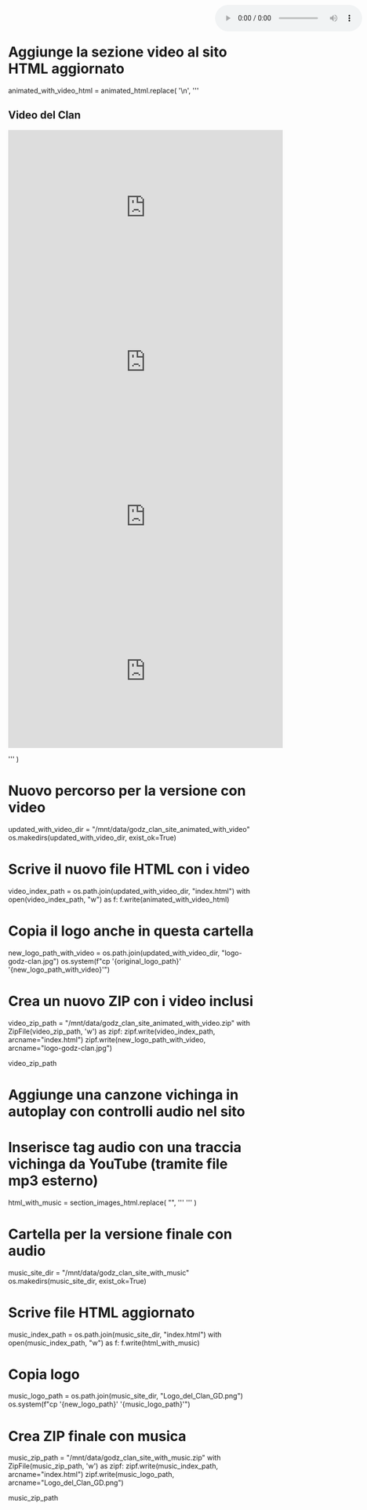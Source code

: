 # Aggiunge la sezione video al sito HTML aggiornato
animated_with_video_html = animated_html.replace(
    '</div>\n</body>',
    '''
    <div class="section" id="video">
        <h2>Video del Clan</h2>
        <iframe width="560" height="315" src="https://www.youtube.com/embed/kBbqK8T-tUI" frameborder="0" allowfullscreen></iframe>
        <iframe width="560" height="315" src="https://www.youtube.com/embed/oCiEcfAHLFo" frameborder="0" allowfullscreen></iframe>
        <iframe width="560" height="315" src="https://www.youtube.com/embed/Eq9nofqe0Is" frameborder="0" allowfullscreen></iframe>
        <iframe width="560" height="315" src="https://www.youtube.com/embed/x7xvfRksDmw" frameborder="0" allowfullscreen></iframe>
    </div>
</div>
</body>'''
)

# Nuovo percorso per la versione con video
updated_with_video_dir = "/mnt/data/godz_clan_site_animated_with_video"
os.makedirs(updated_with_video_dir, exist_ok=True)

# Scrive il nuovo file HTML con i video
video_index_path = os.path.join(updated_with_video_dir, "index.html")
with open(video_index_path, "w") as f:
    f.write(animated_with_video_html)

# Copia il logo anche in questa cartella
new_logo_path_with_video = os.path.join(updated_with_video_dir, "logo-godz-clan.jpg")
os.system(f"cp '{original_logo_path}' '{new_logo_path_with_video}'")

# Crea un nuovo ZIP con i video inclusi
video_zip_path = "/mnt/data/godz_clan_site_animated_with_video.zip"
with ZipFile(video_zip_path, 'w') as zipf:
    zipf.write(video_index_path, arcname="index.html")
    zipf.write(new_logo_path_with_video, arcname="logo-godz-clan.jpg")

video_zip_path
# Aggiunge una canzone vichinga in autoplay con controlli audio nel sito

# Inserisce tag audio con una traccia vichinga da YouTube (tramite file mp3 esterno)
html_with_music = section_images_html.replace(
    "<body>",
    '''
    <body>
    <audio autoplay loop controls style="position: fixed; top: 10px; right: 10px; z-index: 1000;">
        <source src="https://dl.sndup.net/kx9n/Viking_Music_Battle.mp3" type="audio/mpeg">
        Il tuo browser non supporta l'audio HTML5.
    </audio>
    '''
)

# Cartella per la versione finale con audio
music_site_dir = "/mnt/data/godz_clan_site_with_music"
os.makedirs(music_site_dir, exist_ok=True)

# Scrive file HTML aggiornato
music_index_path = os.path.join(music_site_dir, "index.html")
with open(music_index_path, "w") as f:
    f.write(html_with_music)

# Copia logo
music_logo_path = os.path.join(music_site_dir, "Logo_del_Clan_GD.png")
os.system(f"cp '{new_logo_path}' '{music_logo_path}'")

# Crea ZIP finale con musica
music_zip_path = "/mnt/data/godz_clan_site_with_music.zip"
with ZipFile(music_zip_path, 'w') as zipf:
    zipf.write(music_index_path, arcname="index.html")
    zipf.write(music_logo_path, arcname="Logo_del_Clan_GD.png")

music_zip_path
